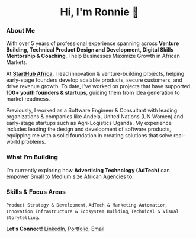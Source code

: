 <h1 align="center">Hi, I'm Ronnie 👋</h1>

### About Me

With over 5 years of professional experience spanning across **Venture Building, Technical Product Design and Development, Digital Skills Mentorship & Coaching**, I help Businesses Maximize Growth in African Markets.

At **[StartHub Africa](https://starthubafrica.org/)**, I lead innovation & venture-building projects, helping early-stage founders develop scalable products, secure customers, and drive revenue growth. To date, I’ve worked on projects that have supported **100+ youth founders & startups**, guiding them from idea generation to market readiness.

Previously, I worked as a Software Engineer & Consultant with leading organizations & companies like Andela, United Nations (UN Women) and early-stage startups such as Agri-Logistics Uganda. My experience includes leading the design and development of software products, equipping me with a solid foundation in creating solutions that solve real-world problems.

### What I’m Building

I’m currently exploring how **Advertising Technology (AdTech)** can empower Small to Medium size African Agencies to:



### Skills & Focus Areas  
   `Product Strategy & Development`, `AdTech & Marketing Automation`, `Innovation Infrastructure & Ecosystem Building`, `Technical & Visual Storytelling`.

**Let’s Connect!** [LinkedIn](https://www.linkedin.com/in/ronnie-lutaro-b73240aa/), [Portfolio](https://ronnielutaro.github.io), [Email](mailto:ronnielutaro@outlook.com)
